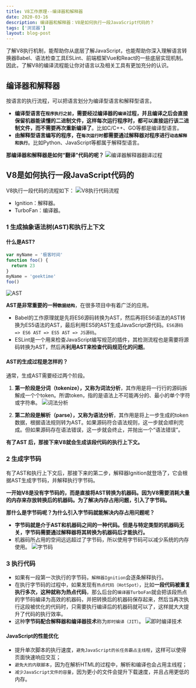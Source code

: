 ```yaml
---
title: V8工作原理--编译器和解释器
date: 2020-03-16
description: 编译器和解释器：V8是如何执行一段JavaScript代码的？
tags: ['浏览器']
layout: blog-post
---
```


了解V8执行机制，能帮助你从底层了解JavaScript，也能帮助你深入理解语言转换器Babel、语法检查工具ESLint、前端框架Vue和React的一些底层实现机制。因此，了解V8的编译流程能让你对语言以及相关工具有更加充分的认识。

## 编译器和解释器
按语言的执行流程，可以把语言划分为编译型语言和解释型语言。
- **编译型语言在`程序执行之前`，需要经过编译器的`编译`过程，并且编译之后会直接保留机器能读懂的二进制文件，这样每次运行程序时，都可以直接运行该二进制文件，而不需要再次重新编译了**。比如C/C++、GO等都是编译型语言。
- **由解释型语言编写的程序，在`每次运行时`都需要通过解释器对程序进行`动态解释和执行`**。比如Python、JavaScript等都属于解释型语言。

**那编译器和解释器是如何“翻译”代码的呢？**
![编译器解释器翻译过程](../assets/浏览器/0047_编译器解释器翻译过程.png)


## V8是如何执行一段JavaScript代码的
V8执行一段代码的流程如下：
![V8执行代码流程](../assets/浏览器/0048_V8执行代码流程.png)
- Ignition：解释器。
- TurboFan：编译器。

### 1 生成抽象语法树(AST)和执行上下文
#### 什么是AST?
```javascript
var myName = '极客时间'
function foo() {
  return 23
}
myName = 'geektime'
foo()
```
![AST](../assets/浏览器/0049_AST.png)

**AST是非常重要的一种`数据结构`**，在很多项目中有着广泛的应用。
- Babel的工作原理就是先将ES6源码转换为AST，然后再将ES6语法的AST转换为ES5语法的AST，最后利用ES5的AST生成JavaScript源代码。`ES6源码 => ES6 AST => ES5 AST => JS源码`。
- ESLint是一个用来检查JavaScript编写规范的插件，其检测流程也是需要将源码转换为AST，然后再**利用AST来检查代码规范化的问题**。

#### AST的生成过程是怎样的？
通常，生成AST需要经过两个阶段。

1. **第一阶段是分词（tokenize），又称为词法分析**，其作用是将一行行的源码拆解成一个个token。所谓token，指的是语法上不可能再分的、最小的单个字符或字符串。
![词法分析](../assets/浏览器/0050_分词.png)

2. **第二阶段是解析（parse），又称为语法分析**，其作用是将上一步生成的token数据，根据语法规则转为AST。如果源码符合语法规则，这一步就会顺利完成。但如果源码存在语法错误，这一步就会终止，并抛出一个“语法错误”。

**有了AST 后，那接下来V8就会生成该段代码的执行上下文。**


### 2 生成字节码
有了AST和执行上下文后，那接下来的第二步，解释器Ignition就登场了，它会根据AST生成字节码，并解释执行字节码。

**一开始V8是没有字节码的，而是直接将AST转换为机器码。因为V8需要消耗大量的内存来存放转换后的机器码。为了解决内存占用问题，引入了字节码。**

**那什么是字节码呢？为什么引入字节码就能解决内存占用问题呢？**
- **字节码就是介于AST和机器码之间的一种代码。但是与特定类型的机器码无关，字节码需要通过解释器将其转换为机器码后才能执行。**
- 机器码所占用的空间远远超过了字节码，所以使用字节码可以减少系统的内存使用。
![字节码](../assets/浏览器/0051_字节码.png)


### 3 执行代码
- 如果有一段第一次执行的字节码，`解释器Ignition`会逐条解释执行。
- 在执行字节码的过程中，如果发现有`热点代码（HotSpot）`，比如**一段代码被重复执行多次，这种就称为热点代码**，那么后台的`编译器TurboFan`就会把该段热点的字节码编译为高效的机器码，并把转换后的机器码保存起来，然后当再次执行这段被优化的代码时，只需要执行编译后的机器码就可以了，这样就大大提升了代码的执行效率。
- 这种**字节码配合解释器和编译器技术**称为`即时编译（JIT）`。
![即时编译技术](../assets/浏览器/0052_即时编译技术.png)

#### JavaScript的性能优化
- 提升单次脚本的执行速度，`避免JavaScript的长任务霸占主线程`，这样可以使得页面快速响应交互；
- `避免大的内联脚本`，因为在解析HTML的过程中，解析和编译也会占用主线程；
- `减少JavaScript文件的容量`，因为更小的文件会提升下载速度，并且占用更低的内存。
